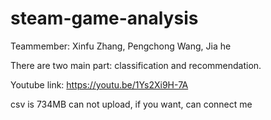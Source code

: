# steam-game-analysis
Teammember: Xinfu Zhang, Pengchong Wang, Jia he

There are two main part: classification and recommendation.

Youtube link: https://youtu.be/1Ys2Xi9H-7A

csv is 734MB can not upload, if you want, can connect me
